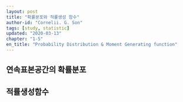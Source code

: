 ```yaml
---
layout: post
title: "확률분포와 적률생성 함수"
author-id: "Cornelii. G. Son"
tags: [study, statistic]
updated: "2020-03-13"
chapter: "1-5"
en_title: "Probability Distribution & Moment Generating function"
---
```


## 연속표본공간의 확률분포


## 적률생성함수